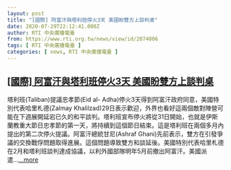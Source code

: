 ```yaml
---
layout: post
title: "[國際] 阿富汗與塔利班停火3天 美國盼雙方上談判桌"
date: 2020-07-29T22:12:41.000Z
author: RTI 中央廣播電臺
from: https://www.rti.org.tw/news/view/id/2074006
tags: [ RTI 中央廣播電臺 ]
categories: [ news, RTI 中央廣播電臺 ]
---
```

<!--1596060761000-->
[[國際] 阿富汗與塔利班停火3天 美國盼雙方上談判桌](https://www.rti.org.tw/news/view/id/2074006)
------

<div>
塔利班(Taliban)提議忠孝節(Eid al- Adha)停火3天得到阿富汗政府同意，美國特別代表哈里札德(Zalmay Khalilzad)29日表示歡迎，外界也看好這兩個敵對陣營可能在下週展開延宕已久的和平談判。塔利班宣布停火將從31日開始，也就是伊斯蘭教重大節日忠孝節的第一天，將持續到這個節日結束。這是塔利班在兩個多月內提出的第二次停火提議。阿富汗總統甘尼(Ashraf Ghani)先前表示，雙方在引發爭議的交換戰俘問題取得進展。這個問題導致雙方和談延後。美國特別代表哈里札德在2月和塔利班談判達成協議，以利外國部隊明年5月前撤出阿富汗。美國派遣...<a target="_blank" href="https://www.rti.org.tw/news/view/id/2074006">...more</a>
</div>
